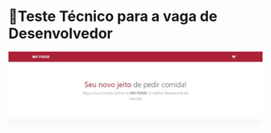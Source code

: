 
# :dart:Teste Técnico para a vaga de Desenvolvedor

![Image description](https://github.com/mantunesribeiro38/test-dev/blob/master/my-food.png)
